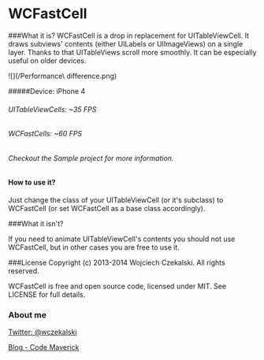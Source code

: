 WCFastCell
==========

###What it is?
WCFastCell is a drop in replacement for UITableViewCell. It draws subviews' contents (either UILabels or UIImageViews) on a single layer. Thanks to that UITableViews scroll more smoothly. It can be especially useful on older devices.

![](/Performance\ difference.png)

#####Device: iPhone 4
###### UITableViewCells: ~35 FPS
###### WCFastCells: ~60 FPS
###### Checkout the Sample project for more information.


#### How to use it?
Just change the class of your UITableViewCell (or it's subclass) to WCFastCell (or set WCFastCell as a base class accordingly).

###What it isn't?

If you need to animate UITableViewCell's contents you should not use WCFastCell, but in other cases you are free to use it.

###License
Copyright (c) 2013-2014 Wojciech Czekalski. All rights reserved.

WCFastCell is free and open source code, licensed under MIT. See LICENSE for full details.

### About me

[Twitter: @wczekalski](http://twitter.com/wczekalski)

[Blog - Code Maverick](http://blog.wczekalski.com)
